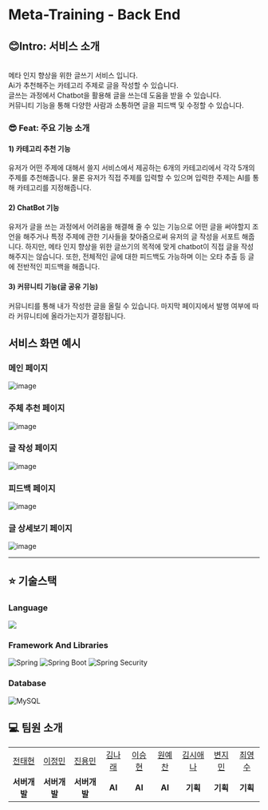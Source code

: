 # Meta-Training - Back End

## 😊Intro: 서비스 소개
<br/>
메타 인지 향상을 위한 글쓰기 서비스 입니다.<br/>
Ai가 추천해주는 카테고리 주제로 글을 작성할 수 있습니다.<br/>
글쓰는 과정에서 Chatbot을 활용해 글을 쓰는데 도움을 받을 수 있습니다. <br/>
커뮤니티 기능을 통해 다양한 사람과 소통하면 글을 피드백 및 수정할 수 있습니다.


### 😎 Feat: 주요 기능 소개

#### 1) 카테고리 추천 기능
유저가 어떤 주제에 대해서 쓸지 서비스에서 제공하는 6개의 카테고리에서 각각 5개의 주제를 추천해줍니다.
물론 유저가 직접 주제를 입력할 수 있으며 입력한 주제는 AI를 통해 카테고리를 지정해줍니다.

#### 2) ChatBot 기능
유저가 글을 쓰는 과정에서 어려움을 해결해 줄 수 있는 기능으로
어떤 글을 써야할지 조언을 해주거나 특정 주제에 관한 기사들을 찾아줌으로써 유저의 글 작성을 서포트 해줍니다.
하지만, 메타 인지 향상을 위한 글쓰기의 목적에 맞게 chatbot이 직접 글을 작성해주지는 않습니다.
또한, 전체적인 글에 대한 피드백도 가능하며 이는 오타 추출 등 글에 전반적인 피드백을 해줍니다.

#### 3) 커뮤니티 기능(글 공유 기능)
커뮤니티를 통해 내가 작성한 글을 올릴 수 있습니다. 마지막 페이지에서 발행 여부에 따라 커뮤니티에 올라가는지가 결정됩니다.


## 서비스 화면 예시
### 메인 페이지
![image](https://github.com/SEP-proj/back-end/assets/136034038/7065884a-f4a6-4d36-99ef-f6ffc9468462)

### 주체 추천 페이지
![image](https://github.com/SEP-proj/back-end/assets/136034038/4d8841c5-5777-4155-b8a5-5e037c7b8e3d)

### 글 작성 페이지
![image](https://github.com/SEP-proj/back-end/assets/136034038/48f3bd15-4255-4858-ad72-be18b0686fb5)

### 피드백 페이지
![image](https://github.com/SEP-proj/back-end/assets/136034038/17f16ef0-d31c-4042-8c2c-cf13106a4b99)

### 글 상세보기 페이지
![image](https://github.com/SEP-proj/back-end/assets/136034038/0211bfe6-0dbc-4af5-a823-5580e6c2da61)


***

## ⭐️ 기술스택
### Language
<img src="https://img.shields.io/badge/java-007396?style=for-the-badge&logo=java&logoColor=white"> 

### Framework And Libraries
![Spring](https://img.shields.io/static/v1?style=for-the-badge&message=Spring&color=6DB33F&logo=Spring&logoColor=FFFFFF&label=)
![Spring Boot](https://img.shields.io/static/v1?style=for-the-badge&message=Spring+Boot&color=6DB33F&logo=Spring+Boot&logoColor=FFFFFF&label=)
![Spring Security](https://img.shields.io/static/v1?style=for-the-badge&message=Spring+Security&color=6DB33F&logo=Spring+Security&logoColor=FFFFFF&label=)

### Database
![MySQL](https://img.shields.io/badge/mysql-%2300f.svg?style=for-the-badge&logo=mysql&logoColor=white)



## 💻 팀원 소개

<table>

  <tr>
    <td align="center"><a href="https://github.com/JeonTaeHyeon" target='_blank'>전태현</a></td>
    <td align="center"><a href="https://github.com/jiwon11" target='_blank'>이정민</a></td>
    <td align="center"><a href="https://github.com/CodeJugller" target='_blank'>진용민</a></td>
    <td align="center"><a href="https://github.com/Blessian" target='_blank'>김나래</a></td>
    <td align="center"><a href="" target='_blank'>이승현</a></td>
    <td align="center"><a href="" target='_blank'>원예찬</a></td>
    <td align="center"><a href="" target='_blank'>김시애나</a></td>
    <td align="center"><a href="" target='_blank'>변지민</a></td>
    <td align="center"><a href="" target='_blank'>최영수</a></td>
  </tr>

  <tr>
    <td align="center"><b>서버개발</b></td>
    <td align="center"><b>서버개발</b></td>
    <td align="center"><b>서버개발</b></td>
    <td align="center"><b>AI</b></td>
    <td align="center"><b>AI</b></td>
    <td align="center"><b>AI</b></td>
    <td align="center"><b>기획</b></td>
    <td align="center"><b>기획</b></td>
    <td align="center"><b>기획</b></td>
  </tr>

</table>

<br>



<br>
